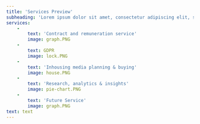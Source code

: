 ```yaml
---
title: 'Services Preview'
subheading: 'Lorem ipsum dolor sit amet, consectetur adipiscing elit, sed do eiusmod tempor incididunt ut labore et dolore magna aliqua. Ut enim ad minim veniam, quis nostrud exercitation ullamco laboris nisi ut aliquip ex ea commodo consequat. Duis aute irure dolor in reprehenderit in voluptate velit esse cillum dolore eu fugiat nulla pariatur. '
services:
    -
        text: 'Contract and remuneration service'
        image: graph.PNG
    -
        text: GDPR
        image: lock.PNG
    -
        text: 'Inhousing media planning & buying'
        image: house.PNG
    -
        text: 'Research, analytics & insights'
        image: pie-chart.PNG
    -
        text: 'Future Service'
        image: graph.PNG
text: text
---
```


